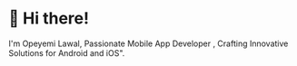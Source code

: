 # 👋 Hi there!

I'm Opeyemi Lawal,
Passionate Mobile App Developer , Crafting Innovative Solutions for Android and iOS".


